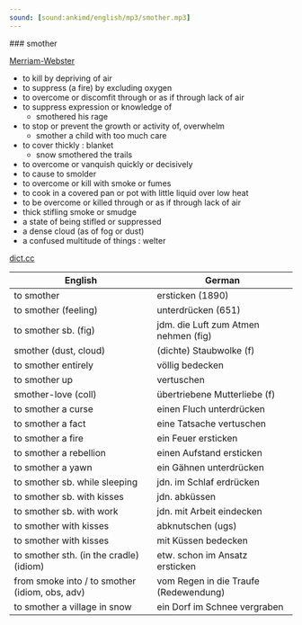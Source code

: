 ```yaml
---
sound: [sound:ankimd/english/mp3/smother.mp3]
---
```


\### smother

[Merriam-Webster](https://www.merriam-webster.com/dictionary/smother)

- to kill by depriving of air
- to suppress (a fire) by excluding oxygen
- to overcome or discomfit through or as if through lack of air
- to suppress expression or knowledge of
    - smothered his rage
- to stop or prevent the growth or activity of, overwhelm
    - smother a child with too much care
- to cover thickly : blanket
    - snow smothered the trails
- to overcome or vanquish quickly or decisively
- to cause to smolder
- to overcome or kill with smoke or fumes
- to cook in a covered pan or pot with little liquid over low heat
- to be overcome or killed through or as if through lack of air
- thick stifling smoke or smudge
- a state of being stifled or suppressed
- a dense cloud (as of fog or dust)
- a confused multitude of things : welter

[dict.cc](https://www.dict.cc/smother)

| English        | German       |
| -------------- | ------------ |
| to smother | ersticken (1890) |
| to smother (feeling) | unterdrücken (651) |
| to smother sb. (fig) | jdm. die Luft zum Atmen nehmen (fig) |
| smother (dust, cloud) | (dichte) Staubwolke (f) |
| to smother entirely | völlig bedecken |
| to smother up | vertuschen |
| smother-love (coll) | übertriebene Mutterliebe (f) |
| to smother a curse | einen Fluch unterdrücken |
| to smother a fact | eine Tatsache vertuschen |
| to smother a fire | ein Feuer ersticken |
| to smother a rebellion | einen Aufstand ersticken |
| to smother a yawn | ein Gähnen unterdrücken |
| to smother sb. while sleeping | jdn. im Schlaf erdrücken |
| to smother sb. with kisses | jdn. abküssen |
| to smother sb. with work | jdn. mit Arbeit eindecken |
| to smother with kisses | abknutschen (ugs) |
| to smother with kisses | mit Küssen bedecken |
| to smother sth. (in the cradle) (idiom) | etw. schon im Ansatz ersticken |
| from smoke into / to smother (idiom, obs, adv) | vom Regen in die Traufe (Redewendung) |
| to smother a village in snow | ein Dorf im Schnee vergraben |
